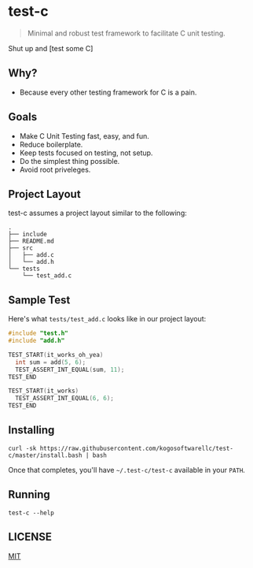 # test-c
> Minimal and robust test framework to facilitate  C unit testing.

Shut up and [test some C]

## Why?

* Because every other testing framework for C is a pain.

## Goals

* Make C Unit Testing fast, easy, and fun.
* Reduce boilerplate.
* Keep tests focused on testing, not setup.
* Do the simplest thing possible.
* Avoid root priveleges.

## Project Layout

test-c assumes a project layout similar to the following:
```
.
├── include
├── README.md
├── src
│   ├── add.c
│   └── add.h
└── tests
    └── test_add.c
```

## Sample Test

Here's what `tests/test_add.c` looks like in our project layout:

```c
#include "test.h"
#include "add.h"

TEST_START(it_works_oh_yea)
  int sum = add(5, 6);
  TEST_ASSERT_INT_EQUAL(sum, 11);
TEST_END

TEST_START(it_works)
  TEST_ASSERT_INT_EQUAL(6, 6);
TEST_END
```

## Installing

```
curl -sk https://raw.githubusercontent.com/kogosoftwarellc/test-c/master/install.bash | bash
```

Once that completes, you'll have `~/.test-c/test-c` available in your `PATH`.

## Running

```
test-c --help
```

## LICENSE

[MIT](./LICENSE)
